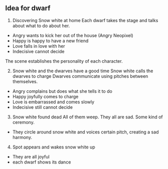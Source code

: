 ## Idea for dwarf

1. Discovering Snow white at home
Each dwarf takes the stage and talks about what to do about her.
- Angry wants to kick her out of the house (Angry Neopixel)
- Happy is happy to have a new friend
- Love falls in love with her
- Indecisive cannot decide

The scene establishes the personality of each character.

2. Snow white and the dwarves have a good time
Snow white calls the dwarves to charge
Dwarves communicate using pitches between themselves.
- Angry complains but does what she tells it to do
- Happy joyfully comes to charge
- Love is embarrassed and comes slowly
- Indecisive still cannot decide

3. Snow white found dead
All of them weep. They all are sad. Some kind of ceremony.
- They circle around snow white and voices certain pitch, creating a sad harmony.

4. Spot appears and wakes snow white up
- They are all joyful
- each dwarf shows its dance